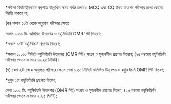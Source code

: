 \*পরীক্ষা বিরতিহীনভাবে প্রশ্নপত্রে উল্লেখিত সময় পর্যন্ত চলবে। MCQ এবং CQ উভয় অংশের পরীক্ষার মধ্যে কোনো বিরতি থাকবে না;

(ক) সকাল ১০টা থেকে অনুষ্ঠেয় পরীক্ষার ক্ষেত্রে

সকাল ৯.৩০ মি. অলিখিত উত্তরপত্র ও বহুনির্বাচনি OMR শিট বিতরণ;

\*সকাল ১০টা বহুনির্বাচনি প্রশ্নপত্র বিতরণ;

\*সকাল ১০.৩০ মিনিটে বহুনির্বাচনি উত্তরপত্র (OMR শিট) সংগ্রহ ও সৃজনশীল প্রশ্নপত্র বিতরণ; (২৫ নম্বরের বহুনির্বাচনি পরীক্ষার ক্ষেত্রে এ সময় ১০.২৫ মিনিট)।

(খ) বেলা ২টা থেকে অনুষ্ঠেয় পরীক্ষার ক্ষেত্রে বেলা ১.৩০ মিনিটে অলিখিত উত্তরপত্র ও বহুনির্বাচনি OMR শিট বিতরণ;

\*দুপুর ২টা বহুনির্বাচনি প্রশ্নপত্র বিতরণ;

বেলা ২.৩০ মি. বহুনির্বাচনি উত্তরপত্র (OMR শিট) সংগ্রহ ও সৃজনশীল প্রশ্নপত্র বিতরণ, (২৫ নম্বরের বহুনির্বাচনি পরীক্ষার ক্ষেত্রে এ সময় ২.২৫ মিনিট);
